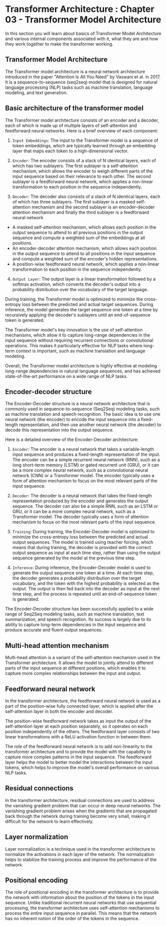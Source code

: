 # Transformer Architecture : Chapter 03 - Transformer Model Architecture #

In this section you will learn about basics of Transformer Model Architecture and various internal components associated with it, what they are and how they work together to make the transformer working.

## Transformer Model Architecture ##

The Transformer model architecture is a neural network architecture introduced in the paper "Attention Is All You Need" by Vaswani et al. in 2017. It is a sequence-to-sequence (seq2seq) model that is designed for natural language processing (NLP) tasks such as machine translation, language modeling, and text generation.

## Basic architecture of the transformer model ##

The Transformer model architecture consists of an encoder and a decoder, each of which is made up of multiple layers of self-attention and feedforward neural networks. Here is a brief overview of each component:

1. `Input Embeddings`: The input to the Transformer model is a sequence of token embeddings, which are typically learned through an embedding layer that maps each token to a high-dimensional vector.

2. `Encoder`: The encoder consists of a stack of N identical layers, each of which has two sublayers. The first sublayer is a self-attention mechanism, which allows the encoder to weigh different parts of the input sequence based on their relevance to each other. The second sublayer is a feedforward neural network, which applies a non-linear transformation to each position in the sequence independently.

3. `Decoder`: The decoder also consists of a stack of N identical layers, each of which has three sublayers. The first sublayer is a masked self-attention mechanism and the second sublayer is an encoder-decoder attention mechanism and finally the third sublayer is a feedforward neural network

- A masked self-attention mechanism, which allows each position in the output sequence to attend to all previous positions in the output sequence and compute a weighted sum of the embeddings at all positions.
- An encoder-decoder attention mechanism, which allows each position in the output sequence to attend to all positions in the input sequence and compute a weighted sum of the encoder's hidden representations.
- A position-wise feedforward neural network, which applies a non-linear transformation to each position in the sequence independently.

4. `Output Layer`: The output layer is a linear transformation followed by a softmax activation, which converts the decoder's output into a probability distribution over the vocabulary of the target language.

During training, the Transformer model is optimized to minimize the cross-entropy loss between the predicted and actual target sequences. During inference, the model generates the target sequence one token at a time by recursively applying the decoder's sublayers until an end-of-sequence token is generated.

The Transformer model's key innovation is the use of self-attention mechanisms, which allow it to capture long-range dependencies in the input sequence without requiring recurrent connections or convolutional operations. This makes it particularly effective for NLP tasks where long-term context is important, such as machine translation and language modeling.

Overall, the Transformer model architecture is highly effective at modeling long-range dependencies in natural language sequences, and has achieved state-of-the-art performance on a wide range of NLP tasks.


## Encoder-decoder structure

The Encoder-Decoder structure is a neural network architecture that is commonly used in sequence-to-sequence (Seq2Seq) modeling tasks, such as machine translation and speech recognition. The basic idea is to use one neural network (the encoder) to encode the input sequence into a fixed-length representation, and then use another neural network (the decoder) to decode this representation into the output sequence.

Here is a detailed overview of the Encoder-Decoder architecture:

1. `Encoder`: The encoder is a neural network that takes a variable-length input sequence and produces a fixed-length representation of the input. The encoder can be a simple recurrent neural network (RNN), such as a long short-term memory (LSTM) or gated recurrent unit (GRU), or it can be a more complex neural network, such as a convolutional neural network (CNN) or a Transformer model. The encoder typically uses a form of attention mechanism to focus on the most relevant parts of the input sequence.

2. `Decoder`: The decoder is a neural network that takes the fixed-length representation produced by the encoder and generates the output sequence. The decoder can also be a simple RNN, such as an LSTM or GRU, or it can be a more complex neural network, such as a Transformer model. The decoder typically uses a form of attention mechanism to focus on the most relevant parts of the input sequence.

3. `Training`: During training, the Encoder-Decoder model is optimized to minimize the cross-entropy loss between the predicted and actual output sequences. The model is trained using teacher forcing, which means that during training, the decoder is provided with the correct output sequence as input at each time step, rather than using the output sequence generated by the model at the previous time step.

4. `Inference`: During inference, the Encoder-Decoder model is used to generate the output sequence one token at a time. At each time step, the decoder generates a probability distribution over the target vocabulary, and the token with the highest probability is selected as the output. The output is then fed back into the decoder as input at the next time step, and the process is repeated until an end-of-sequence token is generated.

The Encoder-Decoder structure has been successfully applied to a wide range of Seq2Seq modeling tasks, such as machine translation, text summarization, and speech recognition. Its success is largely due to its ability to capture long-term dependencies in the input sequence and produce accurate and fluent output sequences.


## Multi-head attention mechanism

Multi-head attention is a variant of the self-attention mechanism used in the Transformer architecture. It allows the model to jointly attend to different parts of the input sequence at different positions, which enables it to capture more complex relationships between the input and output.


## Feedforward neural network

In the transformer architecture, the feedforward neural network is used as a part of the position-wise fully connected layer, which is applied after the self-attention layer in both the encoder and decoder.

The position-wise feedforward network takes as input the output of the self-attention layer at each position separately, so it operates on each position independently of the others. The feedforward layer consists of two linear transformations with a ReLU activation function in between them. 

The role of the feedforward neural network is to add non-linearity to the transformer architecture and to provide the model with the capability to capture more complex patterns in the input sequence. The feedforward layer helps the model to better model the interactions between the input tokens, which helps to improve the model's overall performance on various NLP tasks.

## Residual connections

In the transformer architecture, residual connections are used to address the vanishing gradient problem that can occur in deep neural networks. The vanishing gradient problem arises when the gradients that are propagated back through the network during training become very small, making it difficult for the network to learn effectively.

## Layer normalization

Layer normalization is a technique used in the transformer architecture to normalize the activations in each layer of the network. The normalization helps to stabilize the training process and improve the performance of the network.

## Positional encoding

The role of positional encoding in the transformer architecture is to provide the network with information about the position of the tokens in the input sequence. Unlike traditional recurrent neural networks that use sequential processing, the transformer architecture uses self-attention mechanisms to process the entire input sequence in parallel. This means that the network has no inherent notion of the order of the tokens in the sequence.
